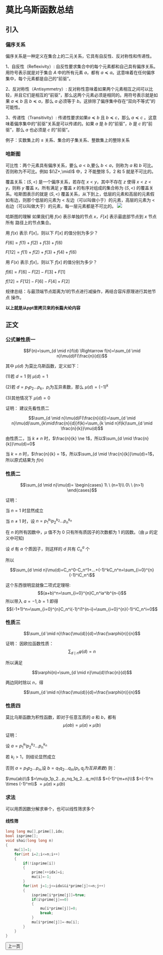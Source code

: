 # 莫比乌斯函数总结
## 引入
### 偏序关系
偏序关系是一种定义在集合上的二元关系，它具有自反性、反对称性和传递性。

1、自反性（Reflexivity）: 自反性要求集合中的每个元素都和自己具有偏序关系。用符号表示就是对于集合 $A$ 中的所有元素 $a$，都有 $a \preccurlyeq a$。这意味着在任何偏序集中，每个元素都是自己的“前驱”。

2、反对称性（Antisymmetry）: 反对称性意味着如果两个元素相互之间可以比较，并且它们是相互的“前驱”，那么这两个元素必须是相同的。用符号表示就是如果 $a \preccurlyeq b$ 且 $b \preccurlyeq a$，那么 $a$ 必须等于 $b$。这排除了偏序集中存在“双向不等式”的可能性。

3、传递性（Transitivity）: 传递性要求如果$a \preccurlyeq b$ 且 $b \preccurlyeq c$，那么 $a \preccurlyeq c$ 。这意味着偏序集中的“前驱”关系是可以传递的。如果 $a$ 是 $b$ 的“前驱”，$b$ 是 $c$ 的“前驱”，那么 $a$ 也必须是 $c$ 的“前驱”。

例子：实数集上的 $\leqslant$ 关系、集合的子集关系、整数集上的整除关系

### 哈斯图

可比性：两个元素具有偏序关系，要么 $a<b$,要么 $b<a$，则称为 $a$ 和 $b$ 可比。否则称为不可比。例如 $(\Z+,\mid)$ 中，$2$ 不能整除 $5$，$2$ 和 $5$ 就是不可比的。

覆盖关系：$(S,<)$ 是一个偏序关系，若存在 $x<y$，其中不存在 $z$ 使得 $x<z<y$，则称 $y$ 覆盖 $x$。所有满足 $y$ 覆盖 $x$ 的有序对组成的集合称为 $(S,<)$ 的覆盖关系。哈斯图表示的就是 $(S,<)$ 覆盖关系，从下到上，低层的元素和高层的元素假如有边，则那个低层的元素为 $<$ 左边（可以叫做小于）的元素，高层的元素为 $<$ 右边（可以叫做大于）的元素，每一层元素都是不可比的。
![](https://cdn.luogu.com.cn/upload/image_hosting/yytzen2v.png)

哈斯图的理解
如果我们用 $f(x)$ 表示单独的节点 $x$，$F[x]$ 表示最底部节点到 $x$ 节点所有
路径上的节点集合。

用 $f(x)$ 表示 $F[x]$，则以下 $F[x]$ 的值分别为多少？

$F[6]=f(1)+f(2)+f(3)+f(6)$

$F[12]=f(1)+f(2)+f(3)+f(4)+f(6)$

用 $F(x)$ 表示 $f[x]$，则以下 $f[x]$ 的值分别为多少？

$f[6]=F[6]-F[2]-F[3]+F[1]$

$f[12]=F[12]-F[6]-F[4]+F[2]$

规律总结：与最顶端节点距离为1的节点进行减操作，再结合容斥原理进行其他节点
操作。

**以上就是从ppt里拷贝来的~~长篇大论~~内容**
## 正文
### 公式兼性质一
$$F(n)=\sum_{d \mid n}f(d) \Rightarrow f(n)=\sum_{d \mid n}\mu(d)F(\frac{n}{d})$$

其中 $\mu(d)$ 为莫比乌斯函数，定义如下：

(1)若 $d=1$ 则 $\mu(d)=1$

(2)若 $d=p_1p_2...p_k$，$p_i$为互异素数，那么 $\mu(d)=(-1)^k$

(3)其他情况下 $\mu(d)=0$

证明：
建议先看性质二

$$\sum_{d \mid n}\mu(d)F(\frac{n}{d})=\sum_{d \mid n}\mu(d)\sum_{k\mid\frac{n}{d}}f(k)=\sum_{k \mid n}f(k)\sum_{d \mid \frac{n}{k}}\mu(d)$$

由性质二，当 $k \ne n$ 时，$\frac{n}{k} \ne 1$，所以$\sum_{d \mid \frac{n}{k}}\mu(d)=0$

当 $k = n$ 时，$\frac{n}{k} = 1$，所以$\sum_{d \mid \frac{n}{k}}\mu(d)=1$，所以原式结果为 $f(n)$
### 性质二
$$\sum_{d \mid n}\mu(d)=
\begin{cases}
1\ \ (n=1)\\
0\ \ (n>1)
\end{cases}$$

证明：

当 $n=1$ 时显然成立

当 $n \ne 1$ 时，设 $n=p_{1}^{k_1}p_{2}^{k_2}...p_{n}^{k_n}$

在 $n$ 的所有因数中，$\mu$ 值不为 $0$ 只有所有质因子的次数都为 $1$ 的因数。（由 $\mu$ 的定义中可知)

设 $d$ 有 $a$ 个质因子，则这样的 $d$ 共有 $C_n^a$ 个

所以

$$\sum_{d \mid n}\mu(d)=C_n^0-C_n^1+...+(-1)^kC_n^n=\sum_{i=0}^{n}(-1)^iC_n^i$$

这个东西很明显就像二项式定理呀:
$$(a+b)^n=\sum_{i=0}^{n}C_n^ia^ib^{n-i}$$
所以带入 $a=-1,b=1$ 即得
$$(-1+1)^n=\sum_{i=0}^{n}C_n^i(-1)^i1^{n-i}=\sum_{i=0}^{n}(-1)^iC_n^i=0$$
### 性质三
$$\sum_{d \mid n}\frac{\mu(d)}{d}=\frac{\varphi(n)}{n}$$

证明：
因欧拉函数性质：
$$\sum_{d \mid n}\varphi(d)=n$$

所以满足

$$\varphi(n)=\sum_{d \mid n}\mu(d)\frac{n}{d}$$

两边同时除以 $n$，得

$$\sum_{d \mid n}\frac{\mu(d)}{d}=\frac{\varphi(n)}{n}$$

### 性质四
莫比乌斯函数为积性函数，即对于任意互质的 $a$ 和 $b$，都有
$$\mu(ab)=\mu(a) \times \mu(b)$$

证明：

设 $a=p_{1}^{k_1}p_{2}^{k_2}...p_{n}^{k_n}$

若 $k_i>1$，则结论显然成立

否则 $a=p_1p_2...p_n$,设 $b=q_1q_2...q_m(p_i,q_j为互异素数)$ 则：

$\mu(ab)\\$
$=\mu(p_1p_2...p_nq_1q_2...q_m)\\$
$=(-1)^{m+n}\\$
$=(-1)^n \times (-1)^m\\$
$=\mu(a) \times \mu(b)$

### 求法
可以用质因数分解求单个，也可以线性筛求多个
#### 线性筛
```cpp
long long mu[],prime[],idx;
bool isprime[];
void shai(long long n)
{
    mu[1]=1;
    for(int i=2;i<=n;i++)
    {
        if(!isprime[i])
        {
            prime[++idx]=i;
            mu[i]=-1;
        }
        for(int j=1;j<=idx&&i*prime[j]<=n;j++)
        {
            isprime[i*prime[j]]=true;
            if(i%prime[j]==0)
            {
                mu[i*prime[j]]=0;
                break;
            }
            mu[i*prime[j]]=-mu[i];
        }
    }
}
```

<a href="../index.html"><button>上一页</button></a>